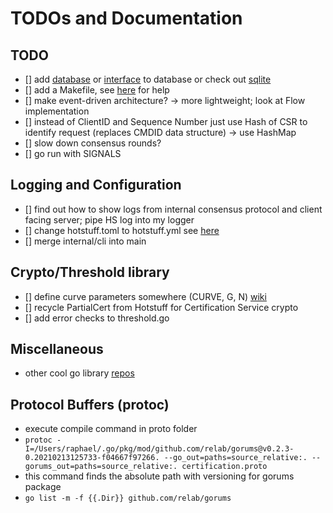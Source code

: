 # TODOs and Documentation

## TODO

- [] add [database](https://github.com/gostor/awesome-go-storage) or
  [interface](https://github.com/philippgille/gokv) to database or check out
  [sqlite](https://www.sqlite.org/index.html)
- [] add a Makefile, see [here](https://makefiletutorial.com/) for help
- [] make event-driven architecture? -> more lightweight; look at Flow implementation
- [] instead of ClientID and Sequence Number just use Hash of CSR to identify request (replaces CMDID data structure) -> use HashMap
- [] slow down consensus rounds?
- [] go run with SIGNALS

## Logging and Configuration

- [] find out how to show logs from internal consensus protocol and client facing
server; pipe HS log into my logger
- [] change hotstuff.toml to hotstuff.yml see [here](https://stackoverflow.com/questions/33989612/yaml-equivalent-of-array-of-objects-in-json)
- [] merge internal/cli into main


## Crypto/Threshold library

- [] define curve parameters somewhere (CURVE, G, N) [wiki](https://en.wikipedia.org/wiki/Elliptic_Curve_Digital_Signature_Algorithm)
- [] recycle PartialCert from Hotstuff for Certification Service crypto
- [] add error checks to threshold.go

## Miscellaneous

- other cool go library [repos](https://github.com/avelino/awesome-go)

## Protocol Buffers (protoc)

- execute compile command in proto folder
- ` protoc -I=/Users/raphael/.go/pkg/mod/github.com/relab/gorums@v0.2.3-0.20210213125733-f04667f97266. --go_out=paths=source_relative:. --gorums_out=paths=source_relative:. certification.proto `
- this command finds the absolute path with versioning for gorums package
- ` go list -m -f {{.Dir}} github.com/relab/gorums `

